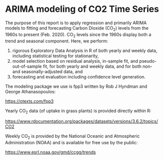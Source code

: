 # ARIMA modeling of CO2 Time Series

The purpose of this report is to apply regression and primarily ARIMA models to fitting and forecasting Carbon Dioxide ($\text{CO}_2$) levels from the 1960s to present (Feb. 2020). $\text{CO}_2$ levels since the 1960s display both a trend and seasonal component. Here, we perform:

1. rigorous Exploratory Data Analysis in R of both yearly and weekly data, including statistical testing for stationarity, 
2. model selection based on residual analysis, in-sample fit, and pseudo-out-of-sample fit, for both yearly and weekly data, and for both non- and seasonally-adjusted data, and 
3. forecasting and evaluation including confidence level generation. 

The modeling package we use is fpp3 written by Rob J Hyndman and George Athanasopoulos:

https://otexts.com/fpp3

Yearly $\text{CO}_2$ data (of uptake in grass plants) is provided directly within R:

https://www.rdocumentation.org/packages/datasets/versions/3.6.2/topics/CO2

Weekly $\text{CO}_2$ is provided by the National Oceanic and Atmospheric Administration (NOAA) and is available for free use by the public:

https://www.esrl.noaa.gov/gmd/ccgg/trends

